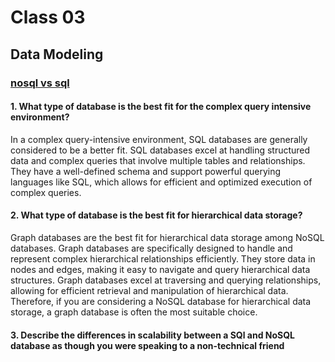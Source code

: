 # Class 03

## Data Modeling


### [nosql vs sql](thegeekstuff.com/2014/01/sql-vs-nosql-db/?utm_source=tuicool)

#### 1. What type of database is the best fit for the complex query intensive environment?
In a complex query-intensive environment, SQL databases are generally considered to be a better fit. SQL databases excel at handling structured data and complex queries that involve multiple tables and relationships. They have a well-defined schema and support powerful querying languages like SQL, which allows for efficient and optimized execution of complex queries.



#### 2. What type of database is the best fit for hierarchical data storage?
Graph databases are the best fit for hierarchical data storage among NoSQL databases. Graph databases are specifically designed to handle and represent complex hierarchical relationships efficiently. They store data in nodes and edges, making it easy to navigate and query hierarchical data structures. Graph databases excel at traversing and querying relationships, allowing for efficient retrieval and manipulation of hierarchical data. Therefore, if you are considering a NoSQL database for hierarchical data storage, a graph database is often the most suitable choice.


#### 3. Describe the differences in scalability between a SQl and NoSQL database as though you were speaking to a non-technical friend
